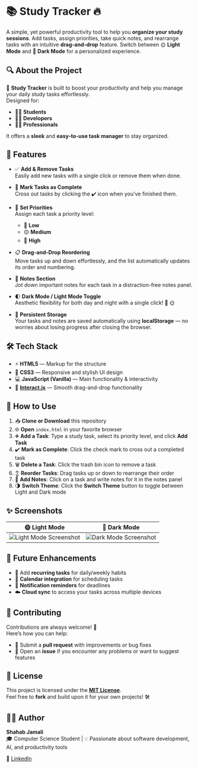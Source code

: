 # 📚 **Study Tracker** 🔥

A simple, yet powerful productivity tool to help you **organize your study sessions**. Add tasks, assign priorities, take quick notes, and rearrange tasks with an intuitive **drag-and-drop** feature. Switch between 🌞 **Light Mode** and 🌙 **Dark Mode** for a personalized experience.


## 🔍 **About the Project**

🎯 **Study Tracker** is built to boost your productivity and help you manage your daily study tasks effortlessly.  
Designed for:
- 👩‍🎓 **Students**  
- 👨‍💻 **Developers**  
- 👨‍🏫 **Professionals**  

It offers a **sleek** and **easy-to-use task manager** to stay organized.


## 🚀 **Features**

- ✅ **Add & Remove Tasks**  
  Easily add new tasks with a single click or remove them when done.

- 🔔 **Mark Tasks as Complete**  
  Cross out tasks by clicking the ✔️ icon when you've finished them.

- 🎯 **Set Priorities**  
  Assign each task a priority level:
  - 🔵 **Low**
  - 🟡 **Medium**
  - 🔴 **High**

- 📋 **Drag-and-Drop Reordering**  
  Move tasks up and down effortlessly, and the list automatically updates its order and numbering.

- 📝 **Notes Section**  
  Jot down important notes for each task in a distraction-free notes panel.

- 🌓 **Dark Mode / Light Mode Toggle**  
  Aesthetic flexibility for both day and night with a single click! 🌙 🌞

- 💾 **Persistent Storage**  
  Your tasks and notes are saved automatically using **localStorage** — no worries about losing progress after closing the browser.


## 🛠️ **Tech Stack**

- ⚡ **HTML5** — Markup for the structure  
- 🎨 **CSS3** — Responsive and stylish UI design  
- 💻 **JavaScript (Vanilla)** — Main functionality & interactivity  
- 🔄 **[Interact.js](https://interactjs.io/)** — Smooth drag-and-drop functionality  


## 📖 **How to Use**

1. 📥 **Clone or Download** this repository  
2. 🌐 **Open** `index.html` in your favorite browser  
3. ➕ **Add a Task**: Type a study task, select its priority level, and click **Add Task**  
4. ✔️ **Mark as Complete**: Click the check mark to cross out a completed task  
5. 🗑️ **Delete a Task**: Click the trash bin icon to remove a task  
6. ↕️ **Reorder Tasks**: Drag tasks up or down to rearrange their order  
7. 📝 **Add Notes**: Click on a task and write notes for it in the notes panel  
8. 🌗 **Switch Theme**: Click the **Switch Theme** button to toggle between Light and Dark mode  


## ✨ **Screenshots**

| 🌞 Light Mode | 🌙 Dark Mode |
| ------------- | ------------ |
| ![Light Mode Screenshot](https://github.com/ShahabCompSci/Study-Tracker/assets/images/light-mode.png?raw=true) | ![Dark Mode Screenshot](https://github.com/ShahabCompSci/Study-Tracker/assets/images/dark-mode.png?raw=true) |


## 🚧 **Future Enhancements**

- 🔄 Add **recurring tasks** for daily/weekly habits  
- 📆 **Calendar integration** for scheduling tasks  
- 🔔 **Notification reminders** for deadlines  
- ☁️ **Cloud sync** to access your tasks across multiple devices  


## 🤝 **Contributing**

Contributions are always welcome! 🙌  
Here’s how you can help:
- 📩 Submit a **pull request** with improvements or bug fixes  
- 📝 Open an **issue** if you encounter any problems or want to suggest features  


## 📜 **License**

This project is licensed under the **[MIT License](https://opensource.org/licenses/MIT)**.  
Feel free to **fork** and build upon it for your own projects! 🛠️


## 👨‍💻 **Author**

**Shahab Jamali**  
🎓 Computer Science Student | 💡 Passionate about software development, AI, and productivity tools  

🔗 [LinkedIn](https://www.linkedin.com)  
